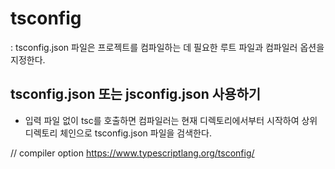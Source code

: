 # tsconfig

: tsconfig.json 파일은 프로젝트를 컴파일하는 데 필요한 루트 파일과 컴파일러 옵션을 지정한다.

## tsconfig.json 또는 jsconfig.json 사용하기

- 입력 파일 없이 tsc를 호출하면 컴파일러는 현재 디렉토리에서부터 시작하여 상위 디렉토리 체인으로 tsconfig.json 파일을 검색한다.

// compiler option
https://www.typescriptlang.org/tsconfig/
